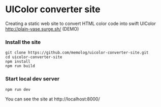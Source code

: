 # UIColor converter site
Creating a static web site to convert HTML color code into swift UIColor
http://plain-vase.surge.sh/ (DEMO)

### Install the site
```
git clone https://github.com/memolog/uicolor-converter-site.git
cd uicolor-converter-site
npm install
npm run build
```

### Start local dev server
```
npm run dev
```

You can see the site at http://localhost:8000/
